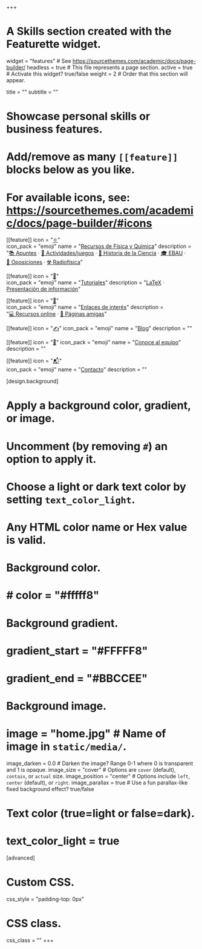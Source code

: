 +++
# A Skills section created with the Featurette widget.
widget = "features"  # See https://sourcethemes.com/academic/docs/page-builder/
headless = true  # This file represents a page section.
active = true  # Activate this widget? true/false
weight = 2  # Order that this section will appear.

title = ""
subtitle = ""

# Showcase personal skills or business features.
# 
# Add/remove as many `[[feature]]` blocks below as you like.
# 
# For available icons, see: https://sourcethemes.com/academic/docs/page-builder/#icons

[[feature]]
  icon = "[⚛️](recursos-fisica-quimica/)"  
  icon_pack = "emoji"
  name = "[Recursos de Física y Química](recursos-fisica-quimica/)"
  description = "[📚&nbsp;Apuntes](recursos-fisica-quimica/apuntes) · [🧩&nbsp;Actividades/juegos](recursos-fisica-quimica/actividades-juegos) · [📖&nbsp;Historia de la Ciencia](recursos-fisica-quimica/historia-ciencia) · [🎓&nbsp;EBAU](recursos-fisica-quimica/ebau) · [📝&nbsp;Oposiciones](recursos-fisica-quimica/oposiciones) · [☢️&nbsp;Radiofísica](recursos-fisica-quimica/radiofisica)"  
  
[[feature]]
  icon = "[🤝](tutoriales/)"  
  icon_pack = "emoji"
  name = "[Tutoriales](tutoriales/)"
  description = "[LaTeX](tutoriales/latex) · [Presentación de información](tutoriales/presentacion-informacion)"
  
[[feature]]
  icon = "[🔗](enlaces-interes/)"  
  icon_pack = "emoji"
  name = "[Enlaces de interés](enlaces-interes/)"
  description = "[💻&nbsp;Recursos online](enlaces-interes/recursos-online) · [🤗&nbsp;Páginas amigas](enlaces-interes/paginas-amigas)"
  
[[feature]]
  icon = "[✍️](blog/)"
  icon_pack = "emoji"
  name = "[Blog](blog/)"
  description = ""
  
[[feature]]
  icon = "[👥](equipo/)"
  icon_pack = "emoji"
  name = "[Conoce al equipo](equipo/)"
  description = ""
  
[[feature]]
  icon = "[📬](#contacto)"  
  icon_pack = "emoji"
  name = "[Contacto](#contacto)"
  description = ""  

[design.background]
  # Apply a background color, gradient, or image.
  #   Uncomment (by removing `#`) an option to apply it.
  #   Choose a light or dark text color by setting `text_color_light`.
  #   Any HTML color name or Hex value is valid.
  
  # Background color.
  # # color = "#fffff8"
  
  # Background gradient.
  # gradient_start = "#FFFFF8"
  # gradient_end = "#BBCCEE"
  
  # Background image.
  # image = "home.jpg"  # Name of image in `static/media/`.
  image_darken = 0.0  # Darken the image? Range 0-1 where 0 is transparent and 1 is opaque.
  image_size = "cover"  #  Options are `cover` (default), `contain`, or `actual` size.
  image_position = "center"  # Options include `left`, `center` (default), or `right`.
  image_parallax = true  # Use a fun parallax-like fixed background effect? true/false

  # Text color (true=light or false=dark).
  # text_color_light = true    

[advanced]
 # Custom CSS. 
 css_style = "padding-top: 0px"
 
 # CSS class.
 css_class = ""
+++
